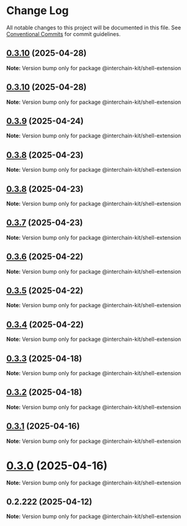 # Change Log

All notable changes to this project will be documented in this file.
See [Conventional Commits](https://conventionalcommits.org) for commit guidelines.

## [0.3.10](https://github.com/interchain-kit/shell-extension/compare/@interchain-kit/shell-extension@0.3.10...@interchain-kit/shell-extension@0.3.10) (2025-04-28)

**Note:** Version bump only for package @interchain-kit/shell-extension

## [0.3.10](https://github.com/interchain-kit/shell-extension/compare/@interchain-kit/shell-extension@0.3.9...@interchain-kit/shell-extension@0.3.10) (2025-04-28)

**Note:** Version bump only for package @interchain-kit/shell-extension

## [0.3.9](https://github.com/interchain-kit/shell-extension/compare/@interchain-kit/shell-extension@0.3.8...@interchain-kit/shell-extension@0.3.9) (2025-04-24)

**Note:** Version bump only for package @interchain-kit/shell-extension

## [0.3.8](https://github.com/interchain-kit/shell-extension/compare/@interchain-kit/shell-extension@0.3.8...@interchain-kit/shell-extension@0.3.8) (2025-04-23)

**Note:** Version bump only for package @interchain-kit/shell-extension

## [0.3.8](https://github.com/interchain-kit/shell-extension/compare/@interchain-kit/shell-extension@0.3.7...@interchain-kit/shell-extension@0.3.8) (2025-04-23)

**Note:** Version bump only for package @interchain-kit/shell-extension

## [0.3.7](https://github.com/interchain-kit/shell-extension/compare/@interchain-kit/shell-extension@0.3.6...@interchain-kit/shell-extension@0.3.7) (2025-04-23)

**Note:** Version bump only for package @interchain-kit/shell-extension

## [0.3.6](https://github.com/interchain-kit/shell-extension/compare/@interchain-kit/shell-extension@0.3.5...@interchain-kit/shell-extension@0.3.6) (2025-04-22)

**Note:** Version bump only for package @interchain-kit/shell-extension

## [0.3.5](https://github.com/interchain-kit/shell-extension/compare/@interchain-kit/shell-extension@0.3.4...@interchain-kit/shell-extension@0.3.5) (2025-04-22)

**Note:** Version bump only for package @interchain-kit/shell-extension

## [0.3.4](https://github.com/interchain-kit/shell-extension/compare/@interchain-kit/shell-extension@0.3.3...@interchain-kit/shell-extension@0.3.4) (2025-04-22)

**Note:** Version bump only for package @interchain-kit/shell-extension

## [0.3.3](https://github.com/interchain-kit/shell-extension/compare/@interchain-kit/shell-extension@0.3.2...@interchain-kit/shell-extension@0.3.3) (2025-04-18)

**Note:** Version bump only for package @interchain-kit/shell-extension

## [0.3.2](https://github.com/interchain-kit/shell-extension/compare/@interchain-kit/shell-extension@0.3.1...@interchain-kit/shell-extension@0.3.2) (2025-04-18)

**Note:** Version bump only for package @interchain-kit/shell-extension

## [0.3.1](https://github.com/interchain-kit/shell-extension/compare/@interchain-kit/shell-extension@0.3.0...@interchain-kit/shell-extension@0.3.1) (2025-04-16)

**Note:** Version bump only for package @interchain-kit/shell-extension

# [0.3.0](https://github.com/interchain-kit/shell-extension/compare/@interchain-kit/shell-extension@0.2.222...@interchain-kit/shell-extension@0.3.0) (2025-04-16)

**Note:** Version bump only for package @interchain-kit/shell-extension

## 0.2.222 (2025-04-12)

**Note:** Version bump only for package @interchain-kit/shell-extension
